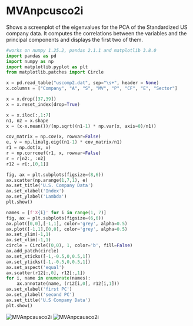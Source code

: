 # MVAnpcusco2i
Shows a screenplot of the eigenvalues for the PCA of the Standardized US company
data. It computes the correlations between the variables and the principal components and displays
the first two of them.

```python
#works on numpy 1.25.2, pandas 2.1.1 and matplotlib 3.8.0
import pandas as pd
import numpy as np
import matplotlib.pyplot as plt
from matplotlib.patches import Circle

x = pd.read_table("uscomp2.dat", sep="\s+", header = None)
x.columns = ["Company", "A", "S", "MV", "P", "CF", "E", "Sector"]

x = x.drop([37,39])
x = x.reset_index(drop=True)

x = x.iloc[:,1:7]
n1, n2 = x.shape
x = (x-x.mean())/(np.sqrt((n1-1) * np.var(x, axis=0)/n1))

cov_matrix = np.cov(x, rowvar=False)
e, v = np.linalg.eig((n1-1) * cov_matrix/n1)
r1 = np.dot(x, v)
r = np.corrcoef(r1, x, rowvar=False)
r = r[n2:, :n2]
r12 = r[:,[0,1]]

fig, ax = plt.subplots(figsize=(8,6))
ax.scatter(np.arange(1,7,1), e)
ax.set_title('U.S. Company Data')
ax.set_xlabel('Index')
ax.set_ylabel('Lambda')
plt.show()

names = [f'X{i}' for i in range(1, 7)]
fig, ax = plt.subplots(figsize=(6,6))
ax.plot([0,0],[-1,1], color='grey', alpha=0.5)
ax.plot([-1,1],[0,0], color='grey', alpha=0.5)
ax.set_ylim(-1,1)
ax.set_xlim(-1,1)
circle = Circle((0,0), 1, color='b', fill=False)
ax.add_patch(circle)
ax.set_xticks([-1,-0.5,0,0.5,1])
ax.set_yticks([-1,-0.5,0,0.5,1])
ax.set_aspect('equal')
ax.scatter(r12[:,0], r12[:,1])
for i, name in enumerate(names):
    ax.annotate(name, (r12[i,0], r12[i,1]))
ax.set_xlabel('first PC')
ax.set_ylabel('second PC')
ax.set_title('U.S Company Data')
plt.show()
```
![MVAnpcausco2i](MVAnpcusco2i-1_python.png)
![MVAnpcausco2i](MVAnpcusco2i-2_python.png)